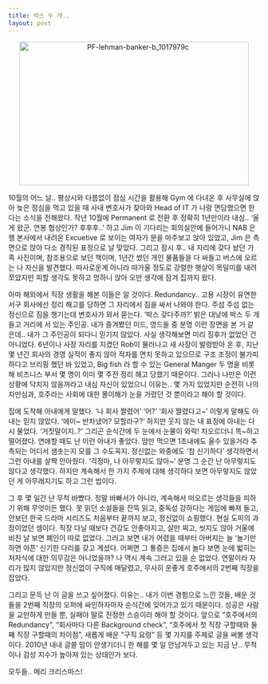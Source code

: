 ```yaml
---
title: 박스 두 개..
layout: post
---
```

<p style="text-align: center;">
  <a href="http://w12ard.github.io/wp-content/uploads/2010/12/PF-lehman-banker-b_1017979c.jpg"><img class="aligncenter size-full wp-image-665" alt="PF-lehman-banker-b_1017979c" src="http://w12ard.github.io/wp-content/uploads/2010/12/PF-lehman-banker-b_1017979c.jpg" width="460" height="288" /></a>
</p>

10월의 어느 날.. 평상시와 다름없이 점심 시간을 활용해 Gym 에 다녀온 후 사무실에 앉아 늦은 점심을 먹고 있을 때 사내 변호사가 찾아와 Head of IT 가 나랑 면담했으면 한다는 소식을 전해왔다. 작년 10월에 Permanent 로 전환 후 정확히 1년만이라 내심.. &#8216;올게 왔군. 연봉 협상인가? 후후후..&#8217; 하고 Jim 이 기다리는 회의실안에 들어가니 NAB 은행 본사에서 내려온 Excuetive 로 보이는 여자가 문을 마주보고 앉아 있었고, Jim 은 측면으로 앉아 다소 경직된 표정으로 날 맞았다. 그리고 잠시 후.. 내 자리에 갖다 놨던 가족 사진이며, 참조용으로 보던 책이며, 1년간 썼던 개인 물품들을 다 싸들고 버스에 오르는 나 자신을 발견했다. 따사로운게 아니라 따가울 정도로 강렬한 햇살이 목덜미를 내려 쪼았지만 피할 생각도 못하고 멍하니 앉아 오만 생각에 잠겨 집까지 왔다.

아마 해외에서 직장 생활을 해본 이들은 알 것이다. Redundancy.. 고용 시장이 유연한 서구 회사에선 정리 해고를 당하면 그 자리에서 짐을 싸서 나와야 한다. 주섬 주섬 없는 정신으로 짐을 챙기는데 변호사가 와서 묻는다. &#8216;박스 갖다주까?&#8217; 밝은 대낮에 박스 두 개 들고 거리에 서 있는 주인공. 내가 즐겨봤던 미드, 영드들 중 분명 이런 장면을 본 거 같은데.. 내가 그 주인공이 되다니 믿기지 않았다. 사실 생각해보면 미리 징후가 없었던 건 아니었다. 6년이나 사장 자리를 지켰던 Rob이 물러나고 새 사장이 발령받아 온 후, 지난 몇 년간 회사의 경영 실적이 좋지 않아 적자를 면치 못하고 있으므로 구조 조정이 불가피하다고 브리핑 했던 바 있었고, Big fish 라 할 수 있는 General Manger 두 명을 비롯해 비즈니스 부서 몇 명이 이미 몇 주전 정리 해고 당했기 때문이다. 그러나 나만은 이런 상황에 닥치지 않을꺼라고 내심 자신이 있었으니 이유는.. 몇 가지 있었지만 순전히 나의 자만심과, 호주라는 사회에 대한 몰이해가 눈을 가렸던 것 뿐이라고 해야 할 것이다.

집에 도착해 아내에게 말했다. &#8216;나 회사 짤렸어&#8217; &#8216;어?&#8217; &#8216;회사 짤렸다고~&#8217; 이렇게 말해도 아내는 믿지 않았다. &#8216;에이~ 반차냈어? 모할라구?&#8217; 하지만 웃지 않는 내 표정에 아내는 다시 물었다. &#8216;거짓말이지..?&#8217; 그리곤 순식간에 두 눈에서 눈물이 와락! 차오르더니 똑~하고 떨어졌다. 연애할 때도 난 이런 아내가 좋았다. 맘만 먹으면 1초내에도 울수 있을거라 추측되는 어디서 샘솟는지 모를 그 수도꼭지. 정신없는 와중에도 &#8216;참 신기하다&#8217; 생각하면서 그런 아내를 살짝 안아줬다. &#8216;걱정마, 나 아무렇지도 않아~&#8217; 분명 그 순간 난 아무렇지도 않다고 생각했다. 하지만 계속해서 한 가지 주제에 대해 생각하다 보면 아무렇지도 않았던 게 아무래지기도 하고 그런 법이다.

그 후 몇 일간 난 무척 바빴다. 정말 바빠서가 아니라, 계속해서 떠오르는 생각들을 피하기 위해 무엇이든 했다. 못 읽던 소설들을 잔뜩 읽고, 중독성 강하다는 게임에 빠져 들고, 안보던 한국 드라마 시리즈도 처음부터 끝까지 보고, 정신없이 쇼핑했다. 현실 도피의 과정이었던 셈이다. 직장 다닐 때보다 건강도 안좋아지고, 살만 찌고, 씻지도 않아 거울에 비친 날 보면 폐인이 따로 없었다. 그러고 보면 내가 어렸을 때부터 아버지는 늘 &#8216;놀기만 하면 아픈&#8217; 신기한 다리를 갖고 계셨다. 어쩌면 그 통증은 집에서 놀다 보면 눈에 밟히는 처자식에 대한 의무감은 아니었을까? 나 역시 계속 그러고 있을 순 없었다. 연말이라 자리가 많지 않았지만 정신없이 구직에 매달렸고, 무사히 운좋게 호주에서의 2번째 직장을 잡았다.

그리고 문득 난 이 글을 쓰고 싶어졌다. 이유는.. 내가 이번 경험으로 느낀 것들, 배운 것들을 2번째 직장의 오퍼에 싸인하자마자 순식간에 잊어가고 있기 때문이다. 성공은 사람을 교만하게 만들 뿐, 실패야 말로 진정한 스승이라 해야 할 것이다. 앞으로 &#8220;호주에서의 Redundancy&#8221;, &#8220;회사마다 다른 Background check&#8221;, &#8220;호주에서 첫 직장 구할때와 둘째 직장 구할때의 차이점&#8221;, 새롭게 배운 &#8220;구직 요령&#8221; 등 몇 가지를 주제로 글을 써볼 생각이다. 2010년 내내 글쓸 맘이 안생기더니 한 해를 몇 일 안남겨두고 있는 지금 난.. 무척이나 감성 지수가 높아져 있는 상태인가 보다.

모두들.. 메리 크리스마스!